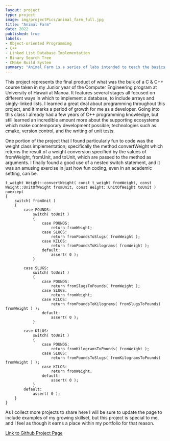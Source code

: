 ```yaml
---
layout: project
type: project
image: img/projectPics/animal_farm_full.jpg
title: "Animal Farm"
date: 2022
published: true
labels:
- Object-oriented Programming
- C++
- Linked List Database Implementation
- Binary Search Tree
- CMake Build System
summary: "Animal Farm is a series of labs intended to teach the basics of C and C++. It's also intended to introduce good Software Engineering practices."
---
```

This project represents the final product of what was the bulk of a C & C++ course taken in my Junior year of the Computer Engineering program at University of Hawaii at Manoa.  It features several stages all focused on different ways in which to implement a database, to include arrays and singly-linked lists.  I learned a great deal about programming throughout this project, and it marks a period of growth for me as a developer.  Going into this class I already had a few years of C++ programming knowledge, but still learned an incredible amount more about the supporting ecosystems which make contemporary development possible; technologies such as cmake, version control, and the writing of unit tests.

One portion of the project that I found particularly fun to code was the weight class implementation; specifically the method convertWeight which returns the result of a weight conversion specified by the values of fromWeight, fromUnit, and toUnit, which are passed to the method as arguments.  I finally found a good use of a nested switch statement, and it was an amusing exercise in just how fun coding, even in an academic setting, can be.
```
t_weight Weight::convertWeight( const t_weight fromWeight, const Weight::UnitOfWeight fromUnit, const Weight::UnitOfWeight toUnit ) noexcept
{
	switch( fromUnit )
	{
		case POUNDS:
			switch( toUnit )
			{
				case POUNDS:
					return fromWeight;
				case SLUGS:
					return fromPoundsToSlugs( fromWeight );
				case KILOS:
					return fromPoundsToKilograms( fromWeight );
				default:
					assert( 0 );
			}

		case SLUGS:
			switch( toUnit )
			{
				case POUNDS:
					return fromSlugsToPounds( fromWeight );
				case SLUGS:
					return fromWeight;
				case KILOS:
					return fromPoundsToKilograms( fromSlugsToPounds( fromWeight ) );
				default:
					assert( 0 );
			}

		case KILOS:
			switch( toUnit )
			{
				case POUNDS:
					return fromKilogramsToPounds( fromWeight );
				case SLUGS:
					return fromPoundsToSlugs( fromKilogramsToPounds( fromWeight ) );
				case KILOS:
					return fromWeight;
				default:
					assert( 0 );
			}
		default:
			assert( 0 );
	}
}
```

As I collect more projects to share here I will be sure to update the page to include examples of my growing skillset, but this project is special to me, and I feel as though it earns a place within my portfolio for that reason.

[Link to Github Project Page](https://github.com/CalebMueller-UH/ee205-Animal-Farm)
